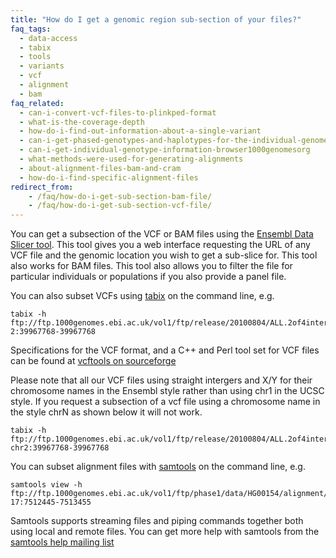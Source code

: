 ```yaml
---
title: "How do I get a genomic region sub-section of your files?"
faq_tags:
  - data-access
  - tabix
  - tools
  - variants
  - vcf
  - alignment
  - bam
faq_related:
  - can-i-convert-vcf-files-to-plinkped-format
  - what-is-the-coverage-depth
  - how-do-i-find-out-information-about-a-single-variant
  - can-i-get-phased-genotypes-and-haplotypes-for-the-individual-genomes
  - can-i-get-individual-genotype-information-browser1000genomesorg
  - what-methods-were-used-for-generating-alignments
  - about-alignment-files-bam-and-cram
  - how-do-i-find-specific-alignment-files
redirect_from:
    - /faq/how-do-i-get-sub-section-bam-file/
    - /faq/how-do-i-get-sub-section-vcf-file/
---
```


You can get a subsection of the VCF or BAM files using the [Ensembl Data Slicer tool](http://www.ensembl.org/Homo_sapiens/Tools/DataSlicer). This tool gives you a web interface requesting the URL of any VCF file and the genomic location you wish to get a sub-slice for. This tool also works for BAM files. This tool also allows you to filter the file for particular individuals or populations if you also provide a panel file.

You can also subset VCFs using [tabix](http://www.htslib.org/doc/tabix.html) on the command line, e.g.

    tabix -h ftp://ftp.1000genomes.ebi.ac.uk/vol1/ftp/release/20100804/ALL.2of4intersection.20100804.genotypes.vcf.gz 2:39967768-39967768

Specifications for the VCF format, and a C++ and Perl tool set for VCF files can be found at [vcftools on sourceforge](https://vcftools.github.io/)

Please note that all our VCF files using straight intergers and X/Y for their chromosome names in the Ensembl style rather than using chr1 in the UCSC style. If you request a subsection of a vcf file using a chromosome name in the style chrN as shown below it will not work.

    tabix -h ftp://ftp.1000genomes.ebi.ac.uk/vol1/ftp/release/20100804/ALL.2of4intersection.20100804.genotypes.vcf.gz chr2:39967768-39967768
    
You can subset alignment files with [samtools](http://www.htslib.org/) on the command line, e.g.

    samtools view -h ftp://ftp.1000genomes.ebi.ac.uk/vol1/ftp/phase1/data/HG00154/alignment/HG00154.mapped.ILLUMINA.bwa.GBR.low_coverage.20101123.bam 17:7512445-7513455

Samtools supports streaming files and piping commands together both using local and remote files. You can get more help with samtools from the [samtools help mailing list](http://sourceforge.net/mail/?group_id=246254) 
